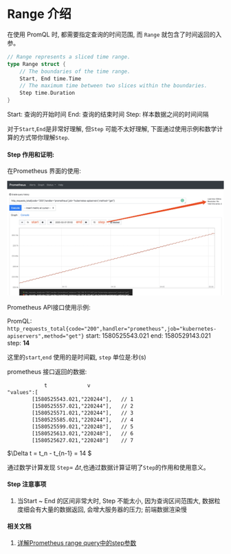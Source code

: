 # Range 介绍

在使用 PromQL 时, 都需要指定查询的时间范围, 而 `Range` 就包含了时间返回的入参。

```go
// Range represents a sliced time range.
type Range struct {
	// The boundaries of the time range.
	Start, End time.Time
	// The maximum time between two slices within the boundaries.
	Step time.Duration
}
```
Start: 查询的开始时间
End: 查询的结束时间
Step: 样本数据之间的时间间隔

对于`Start`,`End`是非常好理解, 但`Step` 可能不太好理解, 下面通过使用示例和数学计算的方式带你理解`Step`.

#### Step 作用和证明:

在Prometheus 界面的使用:

![Prometheus 界面使用](/promql/principle/step.jpg)

Prometheus API接口使用示例:

PromQL: `http_requests_total{code="200",handler="prometheus",job="kubernetes-apiservers",method="get"}`
start: 1580525543.021
end: 1580529143.021
step: **14**

这里的`start`,`end` 使用的是时间戳, `step` 单位是:秒(s)

prometheus 接口返回的数据:
```
            t             v
"values":[
        [1580525543.021,"220244"],   // 1
        [1580525557.021,"220244"],   // 2
        [1580525571.021,"220244"],   // 3
        [1580525585.021,"220244"],   // 4
        [1580525599.021,"220248"],   // 5
        [1580525613.021,"220248"],   // 6
        [1580525627.021,"220248"]    // 7
```

$\Delta t = t_n - t_{n-1} = 14 $  

通过数学计算发现 `Step`= $\Delta t$,也通过数据计算证明了`Step`的作用和使用意义。

#### Step 注意事项
1. 当Start ~ End 的区间非常大时, Step 不能太小, 因为查询区间范围大, 数据粒度细会有大量的数据返回, 会增大服务器的压力; 前端数据渲染慢

#### 相关文档

1. [详解Prometheus range query中的step参数](https://yq.aliyun.com/articles/683127)
